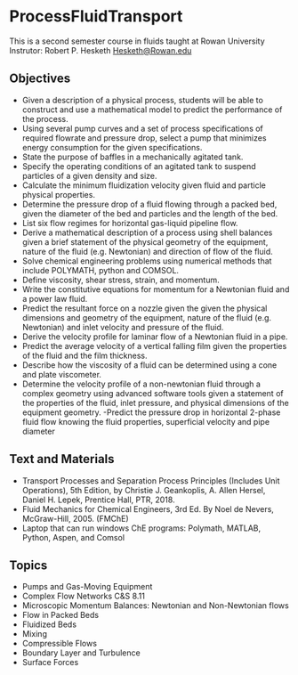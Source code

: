 # ProcessFluidTransport
This is a second semester course in fluids taught at Rowan University
Instrutor: Robert P. Hesketh Hesketh@Rowan.edu

## Objectives
 - Given a description of a physical process, students will be able to construct and use a mathematical model to predict the performance of the process.
- Using several pump curves and a set of process specifications of required flowrate and pressure drop, select a pump that minimizes energy consumption for the given specifications.
- State the purpose of baffles in a mechanically agitated tank.
- Specify the operating conditions of an agitated tank to suspend particles of a given density and size.
- Calculate the minimum fluidization velocity given fluid and particle physical properties.
- Determine the pressure drop of a fluid flowing through a packed bed, given the diameter of the bed and particles and the length of the bed.
- List six flow regimes for horizontal gas-liquid pipeline flow.
- Derive a mathematical description of a process using shell balances given a brief statement of the physical geometry of the equipment, nature of the fluid (e.g. Newtonian) and direction of flow of the fluid.
- Solve chemical engineering problems using numerical methods that include POLYMATH, python and COMSOL.
- Define viscosity, shear stress, strain, and momentum.
- Write the constitutive equations for momentum for a Newtonian fluid and a power law fluid.
- Predict the resultant force on a nozzle given the given the physical dimensions and geometry of the equipment, nature of the fluid (e.g. Newtonian) and inlet velocity and pressure of the fluid.
- Derive the velocity profile for laminar flow of a Newtonian fluid in a pipe.
- Predict the average velocity of a vertical falling film given the properties of the fluid and the film thickness.
- Describe how the viscosity of a fluid can be determined using a cone and plate viscometer.
- Determine the velocity profile of a non-newtonian fluid through a complex geometry using advanced software tools given a statement of the properties of the fluid, inlet pressure, and physical dimensions of the equipment geometry.
-Predict the pressure drop in horizontal 2-phase fluid flow knowing the fluid properties, superficial velocity and pipe diameter

## Text and Materials
- Transport Processes and Separation Process Principles (Includes Unit Operations), 5th Edition, by Christie J. Geankoplis, A. Allen Hersel, Daniel H. Lepek, Prentice Hall, PTR, 2018.
- Fluid Mechanics for Chemical Engineers, 3rd Ed. By Noel de Nevers, McGraw-Hill, 2005. (FMChE)
- Laptop that can run windows ChE programs:  Polymath, MATLAB, Python, Aspen, and Comsol

## Topics
- Pumps and Gas-Moving Equipment
- Complex Flow Networks C&S 8.11
- Microscopic Momentum Balances: Newtonian and Non-Newtonian flows
- Flow in Packed Beds
- Fluidized Beds
- Mixing
- Compressible Flows
- Boundary Layer and Turbulence
- Surface Forces


